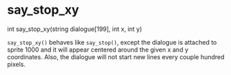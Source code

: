 # say_stop_xy

<Prototype>int say_stop_xy(string dialogue[199], int x, int y)</Prototype>

`say_stop_xy()` behaves like `say_stop()`, except the dialogue is attached to sprite 1000 and it will appear centered around the given x and y coordinates. Also, the dialogue will not start new lines every couple hundred pixels.
